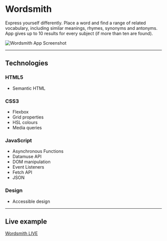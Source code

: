 # Wordsmith

Express yourself differently. Place a word and find a range of related vocabulary, including similar meanings, rhymes, synonyms and antonyms. App gives up to 10 results for every subject (if more than ten are found).

![Wordsmith App Screenshot](https://small-projects.s3.eu-west-2.amazonaws.com/wordsmith/capture.jpg)

---

## Technologies

### HTML5

* Semantic HTML

### CSS3

* Flexbox
* Grid properties
* HSL colours
* Media queries

### JavaScript

* Asynchronous Functions
* Datamuse API
* DOM manipulation
* Event Listeners
* Fetch API
* JSON

### Design

* Accessible design

---

## Live example

[Wordsmith LIVE](https://small-projects.s3.eu-west-2.amazonaws.com/wordsmith/index.html)
